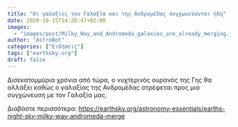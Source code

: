 ```yaml
---
title: "Οι γαλαξίες του Γαλαξία και της Ανδρομέδας συγχωνεύονται ήδη"
date: 2020-10-15T14:26:47+02:00
images:
  - "images/post/Milky_Way_and_Andromeda_galaxies_are_already_merging.jpg"
author: "AstroBot"
categories: ["Ειδήσεις"]
tags: ["earthsky.org"]
draft: false
---
```


Δισεκατομμύρια χρόνια από τώρα, ο νυχτερινός ουρανός της Γης θα αλλάξει καθώς ο γαλαξίας της Ανδρομέδας στρέφεται προς μια συγχώνευση με τον Γαλαξία μας.

Διαβάστε περισσότερα: https://earthsky.org/astronomy-essentials/earths-night-sky-milky-way-andromeda-merge
